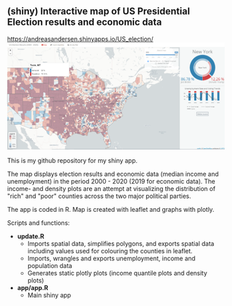 
## (shiny) Interactive map of US Presidential Election results and economic data

https://andreasandersen.shinyapps.io/US_election/
![Map Preview](/images/preview.png)

This is my github repository for my shiny app.

The map displays election results and economic data (median income and unemployment) in the period 2000 - 2020 (2019 for economic data).
The income- and density plots are an attempt at visualizing the distribution of "rich" and "poor" counties across the two major political parties.

The app is coded in R.
Map is created with leaflet and graphs with plotly.

Scripts and functions:
* __update.R__
  * Imports spatial data, simplifies polygons, and exports spatial data including values used for colouring the counties in leaflet.
  * Imports, wrangles and exports unemployment, income and population data
  * Generates static plotly plots (income quantile plots and density plots)
* __app/app.R__
  * Main shiny app
